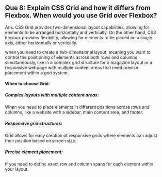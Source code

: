 ## Que 8: Explain CSS Grid and how it differs from Flexbox. When would you use Grid over Flexbox?

Ans.   CSS Grid provides two-dimensional layout capabilities, allowing for elements to be arranged horizontally and vertically. On the other hand, CSS Flexbox provides flexibility, allowing for elements to be placed on a single axis, either horizontally or vertically.

   when you need to create a two-dimensional layout, meaning you want to control the positioning of elements across both rows and columns      simultaneously, like in a complex grid structure for a magazine layout or a responsive webpage with multiple content areas that need precise placement within a grid system. 

 #### When to choose Grid:

##### Complex layouts with multiple content areas:

When you need to place elements in different positions across rows and columns, like a website with a sidebar, main content area, and footer.

##### Responsive grid structures:
Grid allows for easy creation of responsive grids where elements can adjust their position based on screen size. 

##### Precise element placement:
If you need to define exact row and column spans for each element within your layout. 